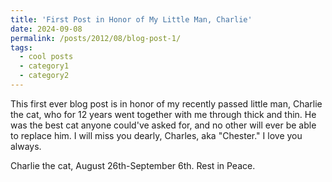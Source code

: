 ```yaml
---
title: 'First Post in Honor of My Little Man, Charlie'
date: 2024-09-08
permalink: /posts/2012/08/blog-post-1/
tags:
  - cool posts
  - category1
  - category2
---
```


This first ever blog post is in honor of my recently passed little man, Charlie the cat, who for 12 years went together with me through thick and thin. He was the best cat anyone could've asked for, and no other will ever be able to replace him. I will miss you dearly, Charles, aka "Chester." I love you always.

Charlie the cat, August 26th-September 6th. Rest in Peace. 

